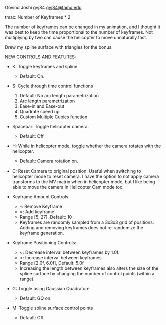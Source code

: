 Govind Joshi
gvj84
gvj84@tamu.edu

tmax: Number of Keyframes * 2

The number of keyframes can be changed in my animation, and I thought it was best to keep the time proportional to the number of keyframes. Not multiplying by two can cause the helicopter to move unnaturally fast.

Drew my spline surface with triangles for the bonus.

NEW CONTROLS AND FEATURES:
- K: Toggle keyframes and spline
  - Default: On.

- S: Cycle through time control functions
  1. Default: No arc length parametrization
  2. Arc length parametrization
  3. Ease-in and Ease-out
  4. Quadrate speed up
  5. Custom Multiple Cubics function 

- Spacebar: Toggle helicopter camera. 
  - Default: Off.

- H: While in helicopter mode, toggle whether the camera rotates with the helicopter. 
  - Default: Camera rotation on.

- C: Reset Camera to original position. Useful when switching to helicopter mode to reset camera. I have the option to not apply camera transforms to the MV matrix when in helicopter mode, but I like being able to move the camera in Helicopter Cam mode too.

- Keyframe Amount Controls
  - \-: Remove Keyframe
  - =: Add keyframe
  - Range [5, 27], Default: 10
  - Keyframes are randomly sampled from a 3x3x3 grid of positions. Adding and removing keyframes does not re-randomize the keyframe generation.

- Keyframe Positioning Controls:
  - <: Decrease interval between keyframes by 1.0f.
  - \>: Increase interval between keyframes
  - Range [2.0f, 6.0f], Default: 5.0f
  - Increasing the length between keyframes also alters the size of the spline surface by changing the number of control points (within a range).

- G: Toggle using Gaussian Quadrature
  - Default: GQ on.

- M: Toggle spline surface control points
  - Default: Off.